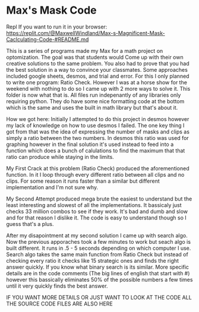 <h1>Max's Mask Code</h1>

Repl If you want to run it in your browser: https://replit.com/@MaxwellWindland/Max-s-Magnificent-Mask-Caclculating-Code-#README.md


This is a series of programs made my Max for a math project on optomization. The goal was that students would
Come up with their own creative solutions to the same problem. You also had to prove that you had the best solution in a way to convince your classmates.
Some approaches included google sheets, desmos, and trial and error.
For this I only planned to write one program: Ratio Check. However I was at a horse show for the weekend with nothing to do so I came up with 2 more ways
to solve it. This folder is now what that is. All files run indepenantly of any libraries only requiring python. They do have some nice formatting code at the
bottom which is the same and uses the built in math library but that's about it.

How we got here: Initially I attempted to do this project in desmos however my lack of knowledge on how to use desmos I failed.
The one key thing I got from that was the idea of expressing the number of masks and clips as simply a ratio between the two numbers.
In desmos this ratio was used for graphing however in the final solution it's used instead to feed into a function which does a bunch of calulations to find the maximum that that ratio can produce while staying in the limits.

My First Crack at this problem (Ratio Check) produced the aforementioned function. In it I loop through every different ratio between all clips and no clips. 
For some reason it runs faster than a similar but different implementation and I'm not sure why. 

My Second Attempt produced mega brute the easiest to understand but the least interesting and slowest of all the implementations. It bassicaly just checks 33 million combos to see if they work. It's bad and dumb and slow and for that reason I dislike it. The code is easy to understand though so I guess that's a plus.

After my disapointment at my second solution I came up with search algo. Now the previous apporaches took a few minutes to work but seach algo is built different. 
It runs in .5 - 5 seconds depending on which computer I use. 
Search algo takes the same main function from Ratio Check but instead of checking every ratio it checks like 15 strategic ones and finds the right answer quickly. 
If you know what binary search is its similar. More specific details are in the code comments (The big lines of english that start with #) however this bassically eliminates 50% of the possible numbers a few times until it very quickly finds the best answer.

IF YOU WANT MORE DETAILS OR JUST WANT TO LOOK AT THE CODE ALL THE SOURCE CODE FILES ARE ALSO HERE
